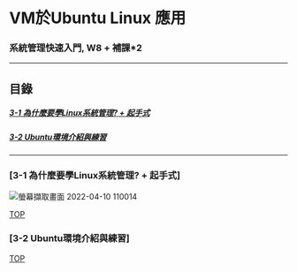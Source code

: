 # VM於Ubuntu Linux 應用
### 系統管理快速入門, W8 + 補課*2
<a name="000"/>

---
## 目錄
##### [3-1 為什麼要學Linux系統管理? + 起手式](#001)
##### [3-2 Ubuntu環境介紹與練習](#002)
---

<a name="001"/>

### [3-1 為什麼要學Linux系統管理? + 起手式]
![螢幕擷取畫面 2022-04-10 110014](https://user-images.githubusercontent.com/89327055/162599392-c9556c0d-ad8f-4bab-ad73-d3ff56831f6d.png)




[TOP](#000)

<a name="002"/>

### [3-2 Ubuntu環境介紹與練習]






[TOP](#000)
